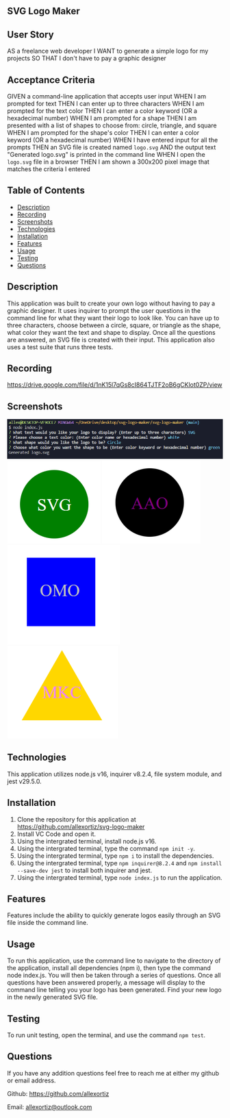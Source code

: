 ## SVG Logo Maker

## User Story
AS a freelance web developer
I WANT to generate a simple logo for my projects
SO THAT I don't have to pay a graphic designer

## Acceptance Criteria
GIVEN a command-line application that accepts user input
WHEN I am prompted for text
THEN I can enter up to three characters
WHEN I am prompted for the text color
THEN I can enter a color keyword (OR a hexadecimal number)
WHEN I am prompted for a shape
THEN I am presented with a list of shapes to choose from: circle, triangle, and square
WHEN I am prompted for the shape's color
THEN I can enter a color keyword (OR a hexadecimal number)
WHEN I have entered input for all the prompts
THEN an SVG file is created named `logo.svg`
AND the output text "Generated logo.svg" is printed in the command line
WHEN I open the `logo.svg` file in a browser
THEN I am shown a 300x200 pixel image that matches the criteria I entered

## Table of Contents
- [Description](#description)
- [Recording](#recording)
- [Screenshots](#screenshots)
- [Technologies](#technologies)
- [Installation](#installation)
- [Features](#features)
- [Usage](#usage)
- [Testing](#testing)
- [Questions](#questions)

## Description
This application was built to create your own logo without having to pay a graphic designer. It uses inquirer to prompt the user questions in the command line for what they want their logo to look like. You can have up to three characters, choose between a circle, square, or triangle as the shape, what color they want the text and shape to display. Once all the questions are answered, an SVG file is created with their input. This application also uses a test suite that runs three tests.

## Recording
https://drive.google.com/file/d/1nK15l7qGs8cI864TJTF2oB6gCKlot0ZP/view

## Screenshots
![svg-logo-test](./examples/complete.png)
![svg-logo](./examples/logo.png)
![example1](./examples/example1.png)
![example2](./examples/example2.png)
![example3](./examples/example3.png)

## Technologies
This application utilizes node.js v16, inquirer v8.2.4, file system module, and jest v29.5.0.

## Installation
1. Clone the repository for this application at https://github.com/allexortiz/svg-logo-maker
2. Install VC Code and open it.
3. Using the intergrated terminal, install node.js v16.
4. Using the intergrated terminal, type the command `npm init -y`.
5. Using the intergrated terminal, type `npm i` to install the dependencies.
6. Using the intergrated terminal, type `npm inquirer@8.2.4` and `npm install --save-dev jest` to install both inquirer and jest.
7. Using the intergrated terminal, type `node index.js` to run the application.

## Features
Features include the ability to quickly generate logos easily through an SVG file inside the command line.

## Usage
To run this application, use the command line to navigate to the directory of the application, install all dependencies (npm i), then type the command node index.js. You will then be taken through a series of questions. Once all questions have been answered properly, a message will display to the command line telling you your logo has been generated. Find your new logo in the newly generated SVG file.

## Testing
To run unit testing, open the terminal, and use the command `npm test`.

## Questions
If you have any addition questions feel free to reach me at either my github or email address.

Github: https://github.com/allexortiz

Email: allexortiz@outlook.com
